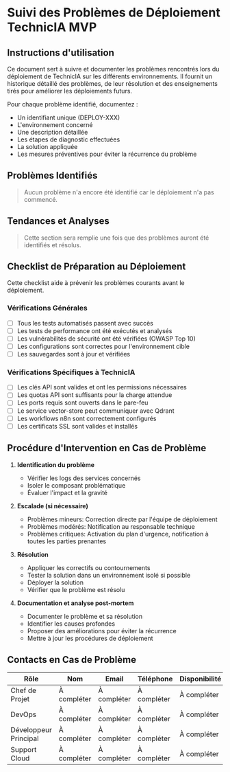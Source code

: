 # Suivi des Problèmes de Déploiement TechnicIA MVP

## Instructions d'utilisation

Ce document sert à suivre et documenter les problèmes rencontrés lors du déploiement de TechnicIA sur les différents environnements. Il fournit un historique détaillé des problèmes, de leur résolution et des enseignements tirés pour améliorer les déploiements futurs.

Pour chaque problème identifié, documentez :
- Un identifiant unique (DEPLOY-XXX)
- L'environnement concerné
- Une description détaillée
- Les étapes de diagnostic effectuées
- La solution appliquée
- Les mesures préventives pour éviter la récurrence du problème

## Problèmes Identifiés

> Aucun problème n'a encore été identifié car le déploiement n'a pas commencé.

<!--
### DEPLOY-001: [Titre court du problème]

**Environnement**: [Test/Staging/Production]  
**Date d'identification**: YYYY-MM-DD  
**Date de résolution**: YYYY-MM-DD  
**Statut**: [Ouvert/Résolu/Contourné]  
**Priorité**: [Basse/Moyenne/Haute/Critique]  
**Impact**: [Description de l'impact sur le système]  

**Description**:  
Description détaillée du problème...

**Symptômes**:
- Symptôme 1
- Symptôme 2

**Étapes de diagnostic**:
1. Première étape...
2. Deuxième étape...

**Cause racine**:  
Explication de la cause fondamentale du problème...

**Solution**:  
Description de la solution appliquée...

```bash
# Exemple de code ou de commande utilisé pour résoudre le problème
commande_exemple --paramètre=valeur
```

**Mesures préventives**:
- Mesure 1 pour éviter la récurrence
- Mesure 2 pour éviter la récurrence

**Leçons apprises**:
- Enseignement 1
- Enseignement 2

-->

## Tendances et Analyses

> Cette section sera remplie une fois que des problèmes auront été identifiés et résolus.

<!--
### Tendances par Catégorie

| Catégorie | Nombre de problèmes | % du total | Temps moyen de résolution |
|-----------|---------------------|-----------|---------------------------|
| Configuration | X | X% | X heures |
| Réseau | X | X% | X heures |
| Sécurité | X | X% | X heures |
| Performance | X | X% | X heures |
| Compatibilité | X | X% | X heures |
| Autres | X | X% | X heures |

### Problèmes Récurrents

1. **[Titre du problème récurrent 1]**
   - Fréquence: X occurrences
   - Impact cumulé: Description...
   - Stratégie d'atténuation: Description...

2. **[Titre du problème récurrent 2]**
   - Fréquence: X occurrences
   - Impact cumulé: Description...
   - Stratégie d'atténuation: Description...

### Améliorations du Processus de Déploiement

| Amélioration | Mise en œuvre | Impact observé |
|--------------|---------------|----------------|
| [Description de l'amélioration 1] | YYYY-MM-DD | [Description de l'impact] |
| [Description de l'amélioration 2] | YYYY-MM-DD | [Description de l'impact] |
-->

## Checklist de Préparation au Déploiement

Cette checklist aide à prévenir les problèmes courants avant le déploiement.

### Vérifications Générales
- [ ] Tous les tests automatisés passent avec succès
- [ ] Les tests de performance ont été exécutés et analysés
- [ ] Les vulnérabilités de sécurité ont été vérifiées (OWASP Top 10)
- [ ] Les configurations sont correctes pour l'environnement cible
- [ ] Les sauvegardes sont à jour et vérifiées

### Vérifications Spécifiques à TechnicIA
- [ ] Les clés API sont valides et ont les permissions nécessaires
- [ ] Les quotas API sont suffisants pour la charge attendue
- [ ] Les ports requis sont ouverts dans le pare-feu
- [ ] Le service vector-store peut communiquer avec Qdrant
- [ ] Les workflows n8n sont correctement configurés
- [ ] Les certificats SSL sont valides et installés

## Procédure d'Intervention en Cas de Problème

1. **Identification du problème**
   - Vérifier les logs des services concernés
   - Isoler le composant problématique
   - Évaluer l'impact et la gravité

2. **Escalade (si nécessaire)**
   - Problèmes mineurs: Correction directe par l'équipe de déploiement
   - Problèmes modérés: Notification au responsable technique
   - Problèmes critiques: Activation du plan d'urgence, notification à toutes les parties prenantes

3. **Résolution**
   - Appliquer les correctifs ou contournements
   - Tester la solution dans un environnement isolé si possible
   - Déployer la solution
   - Vérifier que le problème est résolu

4. **Documentation et analyse post-mortem**
   - Documenter le problème et sa résolution
   - Identifier les causes profondes
   - Proposer des améliorations pour éviter la récurrence
   - Mettre à jour les procédures de déploiement

## Contacts en Cas de Problème

| Rôle | Nom | Email | Téléphone | Disponibilité |
|------|-----|-------|-----------|---------------|
| Chef de Projet | À compléter | À compléter | À compléter | À compléter |
| DevOps | À compléter | À compléter | À compléter | À compléter |
| Développeur Principal | À compléter | À compléter | À compléter | À compléter |
| Support Cloud | À compléter | À compléter | À compléter | À compléter |
